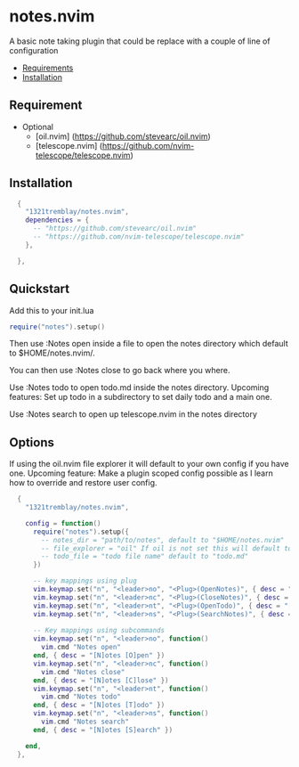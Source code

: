 # notes.nvim

A basic note taking plugin that could be replace with a couple of line of configuration

<!-- TOC -->

- [Requirements](#requirements)
- [Installation](#installation)

<!-- TOC -->

## Requirement

- Optional 
  - [oil.nvim] (https://github.com/stevearc/oil.nvim)
  - [telescope.nvim] (https://github.com/nvim-telescope/telescope.nvim)

## Installation


```lua
  {
    "1321tremblay/notes.nvim",
    dependencies = {
      -- "https://github.com/stevearc/oil.nvim"
      -- "https://github.com/nvim-telescope/telescope.nvim"
    },

  },

```

## Quickstart

Add this to your init.lua

```lua
require("notes").setup()
```

Then use :Notes open inside a file to open the notes directory which default to $HOME/notes.nvim/.

You can then use :Notes close to go back where you where.

Use :Notes todo to open todo.md inside the notes directory.
Upcoming features: Set up todo in a subdirectory to set daily todo and a main one.

Use :Notes search to open up telescope.nvim in the notes directory

## Options

If using the oil.nvim file explorer it will default to your own config if you have one.
Upcoming feature: Make a plugin scoped config possible as I learn how to override and restore user config.

```lua
  {
    "1321tremblay/notes.nvim",

    config = function()
      require("notes").setup({
        -- notes_dir = "path/to/notes", default to "$HOME/notes.nvim" 
        -- file_explorer = "oil" If oil is not set this will default to netrw.
        -- todo_file = "todo file name" default to "todo.md"
      })

      -- key mappings using plug
      vim.keymap.set("n", "<leader>no", "<Plug>(OpenNotes)", { desc = "[N]otes [O]pen" })
      vim.keymap.set("n", "<leader>nc", "<Plug>(CloseNotes)", { desc = "[N]otes [C]lose" })
      vim.keymap.set("n", "<leader>nt", "<Plug>(OpenTodo)", { desc = "[N]otes [T]odo" })
      vim.keymap.set("n", "<leader>ns", "<Plug>(SearchNotes)", { desc = "[N]otes [S]earch" })
      
      -- Key mappings using subcommands
      vim.keymap.set("n", "<leader>no", function()
        vim.cmd "Notes open"
      end, { desc = "[N]otes [O]pen" })
      vim.keymap.set("n", "<leader>nc", function()
        vim.cmd "Notes close"
      end, { desc = "[N]otes [C]lose" })
      vim.keymap.set("n", "<leader>nt", function()
        vim.cmd "Notes todo"
      end, { desc = "[N]otes [T]odo" })
      vim.keymap.set("n", "<leader>ns", function()
        vim.cmd "Notes search"
      end, { desc = "[N]otes [S]earch" })

    end,
  },

```


